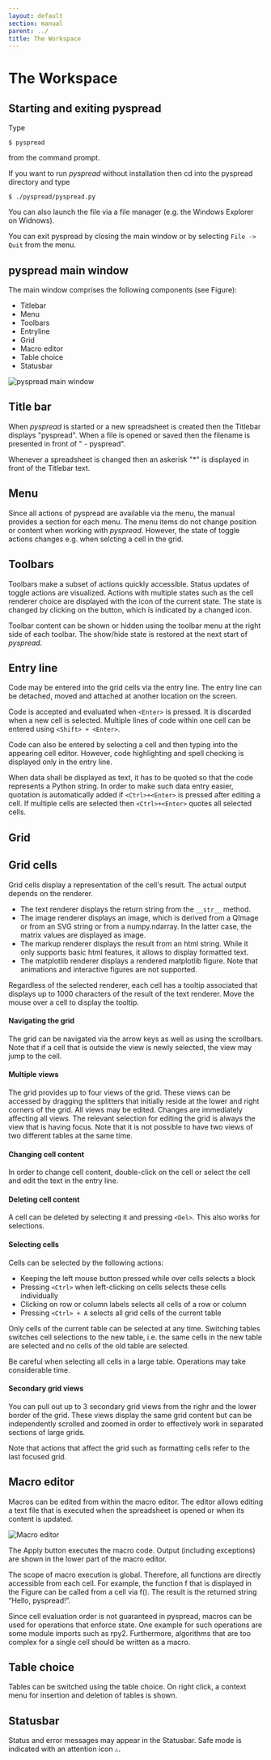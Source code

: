 ```yaml
---
layout: default
section: manual
parent: ../
title: The Workspace
---
```


# The Workspace

## Starting and exiting pyspread

Type

`$ pyspread`

from the command prompt. 

If you want to run *pyspread* without installation then cd into the pyspread directory and type

`$ ./pyspread/pyspread.py`

You can also launch the file via a file manager (e.g. the Windows Explorer on Widnows).

You can exit pyspread by closing the main window or by selecting `File -> Quit` from the menu.

## pyspread main window

The main window comprises the following components (see Figure):

- Titlebar
- Menu
- Toolbars
- Entryline
- Grid
- Macro editor
- Table choice
- Statusbar

![pyspread main window](images/screenshot_main_window.png)

## Title bar

When *pyspread* is started or a new spreadsheet is created then the Titlebar displays "pyspread". When a file is opened or saved then the filename is presented in front of " - pyspread".

Whenever a spreadsheet is changed then an askerisk "*" is displayed in front of the Titlebar text.

## Menu

Since all actions of pyspread are available via the menu, the manual provides a section for each menu. The menu items do not change position or content when working with *pyspread*. However, the state of toggle actions changes e.g. when selcting a cell in the grid.

## Toolbars

Toolbars make a subset of actions quickly accessible. Status updates of toggle actions are visualized. Actions with multiple states such as the cell renderer choice are displayed with the icon of the current state. The state is changed by clicking on the button, which is indicated by a changed icon.

Toolbar content can be shown or hidden using the toolbar menu at the right side of each toolbar. The show/hide state is restored at the next start of *pyspread*.

## Entry line

Code may be entered into the grid cells via the entry line. The entry line can be detached, moved and attached at another location on the screen.

Code is accepted and evaluated when `<Enter>` is pressed. It is discarded when a new cell is selected. Multiple lines of code within one cell can be entered using `<Shift> + <Enter>`.

Code can also be entered by selecting a cell and then typing into the appearing cell editor. However, code highlighting and spell checking is displayed only in the entry line.

When data shall be displayed as text, it has to be quoted so that the code represents a Python string. In order to make such data entry easier, quotation is automatically added if `<Ctrl>+<Enter>` is pressed after editing a cell. If multiple cells are selected then `<Ctrl>+<Enter>` quotes all selected cells.

## Grid

## Grid cells

Grid cells display a representation of the cell's result. The actual output depends on the renderer. 
 * The text renderer displays the return string from the `__str__` method. 
 * The image renderer displays an image, which is derived from a QImage or from an SVG string or from a numpy.ndarray. In the latter case, the matrix values are displayed as image.
 * The markup renderer displays the result from an html string. While it only supports basic html features, it allows to display formatted text.
 * The matplotlib renderer displays a rendered matplotlib figure. Note that animations and interactive figures are not supported.

Regardless of the selected renderer, each cell has a tooltip associated that displays up to 1000 characters of the result of the text renderer. Move the mouse over a cell to display the tooltip.

#### Navigating the grid
The grid can be navigated via the arrow keys as well as using the scrollbars. Note that if a cell that is outside the view is newly selected, the view may jump to the cell.

#### Multiple views
The grid provides up to four views of the grid. These views can be accessed by dragging the splitters that initially reside at the lower and right corners of the grid. All views may be edited. Changes are immediately affecting all views. The relevant selection for editing the grid is always the view that is having focus. Note that it is not possible to have two views of two different tables at the same time.

#### Changing cell content
In order to change cell content, double-click on the cell or select the cell and edit the text in the entry line.

#### Deleting cell content
A cell can be deleted by selecting it and pressing `<Del>`. This also works for selections.

#### Selecting cells
Cells can be selected by the following actions:

- Keeping the left mouse button pressed while over cells selects a block
- Pressing `<Ctrl>` when left-clicking on cells selects these cells individually
- Clicking on row or column labels selects all cells of a row or column
- Pressing `<Ctrl> + A` selects all grid cells of the current table

Only cells of the current table can be selected at any time. Switching tables switches cell selections to the new table, i.e. the same cells in the new table are selected and no cells of the old table are selected.

Be careful when selecting all cells in a large table. Operations may take considerable time.

#### Secondary grid views
You can pull out up to 3 secondary grid views from the righr and the lower border of the grid.
These views display the same grid content but can be independently scrolled and zoomed
in order to effectively work in separated sections of large grids.

Note that actions that affect the grid such as formatting cells refer to the last focused grid.

## Macro editor

Macros can be edited from within the macro editor. The editor allows editing a
text file that is executed when the spreadsheet is opened or when its content is updated.

![Macro editor](images/screenshot_macros.png)

The Apply button executes the macro code. Output (including exceptions) are shown in the lower part of the macro editor.

The scope of macro execution is global. Therefore, all functions are directly accessible from each cell. For example, the function f that is displayed in the Figure can be called from a cell via f(). The result is the returned string “Hello, pyspread!”.

Since cell evaluation order is not guaranteed in pyspread, macros can be used for operations that enforce state. One example for such operations are some module imports such as rpy2. Furthermore, algorithms that are too complex for a single cell should be written as a macro.

## Table choice

Tables can be switched using the table choice. On right click, a context menu for insertion and deletion of tables is shown.

## Statusbar

Status and error messages may appear in the Statusbar. Safe mode is indicated with an attention icon `⚠`.
